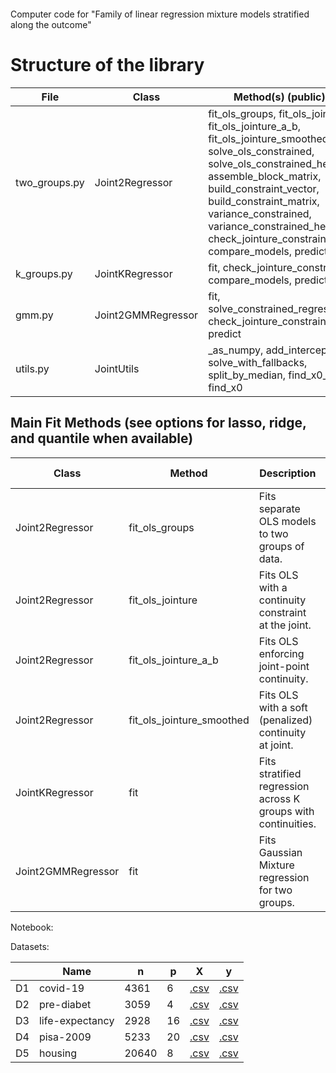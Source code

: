 # <br>
Computer code for "Family of linear regression mixture models stratified along the outcome" <br>

# Structure of the library

| File          | Class                 | Method(s) (public)                                             |
|---------------|-----------------------|----------------------------------------------------------------|
| two_groups.py | Joint2Regressor       | fit_ols_groups, fit_ols_jointure, fit_ols_jointure_a_b, fit_ols_jointure_smoothed, solve_ols_constrained, solve_ols_constrained_het, assemble_block_matrix, build_constraint_vector, build_constraint_matrix, variance_constrained, variance_constrained_het, check_jointure_constraint, compare_models, predict |
| k_groups.py   | JointKRegressor       | fit, check_jointure_constraint, compare_models, predict         |
| gmm.py        | Joint2GMMRegressor    | fit, solve_constrained_regression, check_jointure_constraint, predict |
| utils.py      | JointUtils            | _as_numpy, add_intercept, solve_with_fallbacks, split_by_median, find_x0_LL, find_x0 |

## Main Fit Methods (see options for lasso, ridge, and quantile when available)

| Class               | Method                    | Description                                           | #Groups  | # Components |
|---------------------|--------------------------|-------------------------------------------------------|-----------|--------------|
| Joint2Regressor     | fit_ols_groups           | Fits separate OLS models to two groups of data. | 2 | 1+1 |
| Joint2Regressor     | fit_ols_jointure         | Fits OLS with a continuity constraint at the joint. | 2 | 1+1 |
| Joint2Regressor     | fit_ols_jointure_a_b     | Fits OLS enforcing joint-point continuity. | 2 | 1+1 |
| Joint2Regressor     | fit_ols_jointure_smoothed| Fits OLS with a soft (penalized) continuity at joint. | 2 | 1+1 |
| JointKRegressor     | fit                      | Fits stratified regression across K groups with continuities. | K | K x 1 |
| Joint2GMMRegressor  | fit                      | Fits Gaussian Mixture regression for two groups.      | 2  | m1+m2 |

Notebook: <br>


Datasets:

|     | Name | n | p | X | y |
| --- | --- | --- | --- | --- | --- |
D1 | covid-19        | 4361  | 6   | [.csv](https://github.com/rpriam/stratifreg-code/blob/main/datasets/Xf_all_datasurvey.csv) | [.csv](https://github.com/rpriam/stratifreg-code/blob/main/datasets/yf_all_datasurvey.csv) |
D2 | pre-diabet      | 3059  | 4   | [.csv](https://github.com/rpriam/stratifreg-code/blob/main/datasets/Xf_all_prediabet.csv) | [.csv](https://github.com/rpriam/stratifreg-code/blob/main/datasets/yf_all_prediabet.csv) |
D3 | life-expectancy | 2928  | 16  | [.csv](https://github.com/rpriam/stratifreg-code/blob/main/datasets/Xf_all_lifeexpectancy.csv) | [.csv](https://github.com/rpriam/stratifreg-code/blob/main/datasets/yf_all_lifeexpectancy.csv) |
D4 | pisa-2009       | 5233  | 20  | [.csv](https://github.com/rpriam/stratifreg-code/blob/main/datasets/Xf_all_pisa2009.csv) | [.csv](https://github.com/rpriam/stratifreg-code/blob/main/datasets/yf_all_pisa2009.csv) |
D5 | housing         | 20640 | 8   | [.csv](https://github.com/rpriam/stratifreg-code/blob/main/datasets/Xf_all_california_housing.csv) | [.csv](https://github.com/rpriam/stratifreg-code/blob/main/datasets/yf_all_california_housing.csv) |


